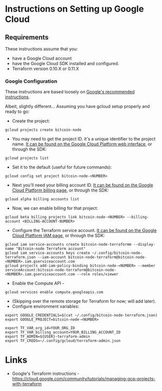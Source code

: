# Instructions on Setting up Google Cloud

## Requirements 

These instructions assume that you:

- have a Google Cloud account
- have the Google Cloud SDK installed and configured.
- Terraform version 0.10.X or 0.11.X

### Google Configuration

These instructions are based loosely on [Google's recommended instructions](https://cloud.google.com/community/tutorials/managing-gcp-projects-with-terraform).

Albeit, slightly different... Assuming you have gcloud setup properly and ready to go:

- Create the project:

```
gcloud projects create bitcoin-node
```

- You may need to get the project ID.  it's a unique identifier to the project name.  [It can be found on the Google Cloud Platform web interface](https://console.cloud.google.com/home), or through the SDK:

```
gcloud projects list
```

- Set it to the default (useful for future commands):

```
gcloud config set project bitcoin-node-<NUMBER>
```

- Next you'll need your billing account ID.  [It can be found on the Google Cloud Platform billing page](https://console.cloud.google.com/billing), or through the SDK:

```
gcloud alpha billing accounts list
```

- Now, we can enable billing for that project:

```
gcloud beta billing projects link bitcoin-node-<NUMBER> --billing-account <BILLING-ACCOUNT-NUMBER>
```

- Configure the Terraform service account. [It can be found on the Google Cloud Platform IAM page](https://console.cloud.google.com/iam-admin/serviceaccounts), or through the SDK:

```
gcloud iam service-accounts create bitcoin-node-terraformm --display-name "Bitcoin-node Terraform account"
gcloud iam service-accounts keys create ~/.config/bitcoin-node-terraform.json --iam-account bitcoin-node-terraform@bitcoin-node-<NUMBER>.iam.gserviceaccount.com
gcloud projects add-iam-policy-binding bitcoin-node-<NUMBER> --member serviceAccount:bitcoin-node-terraform@bitcoin-node-<NUMBER>.iam.gserviceaccount.com --role roles/viewer
```

- Enable the Compute API -
 
```
gcloud services enable compute.googleapis.com
```

- (Skipping over the remote storage for Terraform for now;  will add later).
- Configure environment variables:

```
export GOOGLE_CREDENTIALS=$(cat ~/.config/bitcoin-node-terraform.json)
export GOOGLE_PROJECT=bitcoin-node-<NUMBER>
```


```
export TF_VAR_org_id=YOUR_ORG_ID
export TF_VAR_billing_account=YOUR_BILLING_ACCOUNT_ID
export TF_ADMIN=${USER}-terraform-admin
export TF_CREDS=~/.config/gcloud/terraform-admin.json
```

# Links

- Google's Terraform instructions - <https://cloud.google.com/community/tutorials/managing-gcp-projects-with-terraform>
